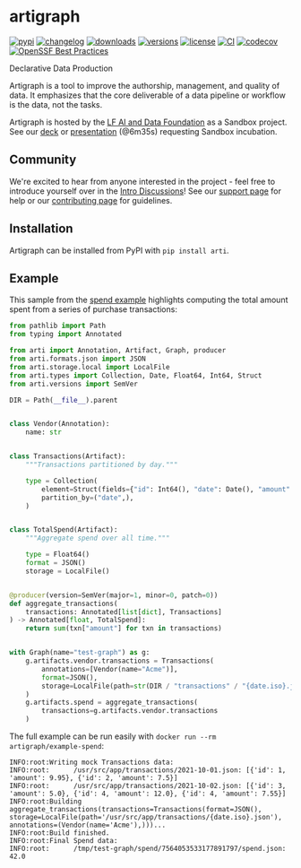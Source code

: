 # artigraph

[![pypi](https://img.shields.io/pypi/v/arti.svg)](https://pypi.python.org/pypi/arti)
[![changelog](https://img.shields.io/github/v/release/artigraph/artigraph?label=changelog)](https://github.com/artigraph/artigraph/releases)
[![downloads](https://pepy.tech/badge/arti/month)](https://pepy.tech/project/arti)
[![versions](https://img.shields.io/pypi/pyversions/arti.svg)](https://github.com/artigraph/artigraph)
[![license](https://img.shields.io/github/license/artigraph/artigraph.svg)](https://github.com/artigraph/artigraph/blob/main/LICENSE)
[![CI](https://github.com/artigraph/artigraph/actions/workflows/ci.yaml/badge.svg)](https://github.com/artigraph/artigraph/actions/workflows/ci.yaml)
[![codecov](https://codecov.io/gh/artigraph/artigraph/branch/main/graph/badge.svg?token=6LUCpjcGdN)](https://codecov.io/gh/artigraph/artigraph)
[![OpenSSF Best Practices](https://bestpractices.coreinfrastructure.org/projects/5561/badge)](https://bestpractices.coreinfrastructure.org/projects/5561)

Declarative Data Production

Artigraph is a tool to improve the authorship, management, and quality of data. It emphasizes that the core deliverable of a data pipeline or workflow is the data, not the tasks.

Artigraph is hosted by the [LF AI and Data Foundation](https://lfaidata.foundation) as a Sandbox project. See our [deck](https://docs.google.com/presentation/d/1KLM9r0L5sTbpb_UPR5nx4fil-7fO-UnmhTeatSiaN3Y) or [presentation](https://wiki.lfaidata.foundation/download/attachments/7733341/GMT20220127-140219_Recording_3840x2160.mp4?version=1&modificationDate=1643716019000&api=v2) (@6m35s) requesting Sandbox incubation.

## Community

We're excited to hear from anyone interested in the project - feel free to introduce yourself over in the [Intro Discussions](https://github.com/artigraph/artigraph/discussions/categories/intros)! See our [support page](SUPPORT.md) for help or our [contributing page](CONTRIBUTING.md) for guidelines.

## Installation

Artigraph can be installed from PyPI with `pip install arti`.

## Example

This sample from the [spend example](docs/examples/spend/demo.py) highlights computing the total amount spent from a series of purchase transactions:

```python
from pathlib import Path
from typing import Annotated

from arti import Annotation, Artifact, Graph, producer
from arti.formats.json import JSON
from arti.storage.local import LocalFile
from arti.types import Collection, Date, Float64, Int64, Struct
from arti.versions import SemVer

DIR = Path(__file__).parent


class Vendor(Annotation):
    name: str


class Transactions(Artifact):
    """Transactions partitioned by day."""

    type = Collection(
        element=Struct(fields={"id": Int64(), "date": Date(), "amount": Float64()}),
        partition_by=("date",),
    )


class TotalSpend(Artifact):
    """Aggregate spend over all time."""

    type = Float64()
    format = JSON()
    storage = LocalFile()


@producer(version=SemVer(major=1, minor=0, patch=0))
def aggregate_transactions(
    transactions: Annotated[list[dict], Transactions]
) -> Annotated[float, TotalSpend]:
    return sum(txn["amount"] for txn in transactions)


with Graph(name="test-graph") as g:
    g.artifacts.vendor.transactions = Transactions(
        annotations=[Vendor(name="Acme")],
        format=JSON(),
        storage=LocalFile(path=str(DIR / "transactions" / "{date.iso}.json")),
    )
    g.artifacts.spend = aggregate_transactions(
        transactions=g.artifacts.vendor.transactions
    )
```

The full example can be run easily with `docker run --rm artigraph/example-spend`:
```
INFO:root:Writing mock Transactions data:
INFO:root:      /usr/src/app/transactions/2021-10-01.json: [{'id': 1, 'amount': 9.95}, {'id': 2, 'amount': 7.5}]
INFO:root:      /usr/src/app/transactions/2021-10-02.json: [{'id': 3, 'amount': 5.0}, {'id': 4, 'amount': 12.0}, {'id': 4, 'amount': 7.55}]
INFO:root:Building aggregate_transactions(transactions=Transactions(format=JSON(), storage=LocalFile(path='/usr/src/app/transactions/{date.iso}.json'), annotations=(Vendor(name='Acme'),)))...
INFO:root:Build finished.
INFO:root:Final Spend data:
INFO:root:      /tmp/test-graph/spend/7564053533177891797/spend.json: 42.0
```
